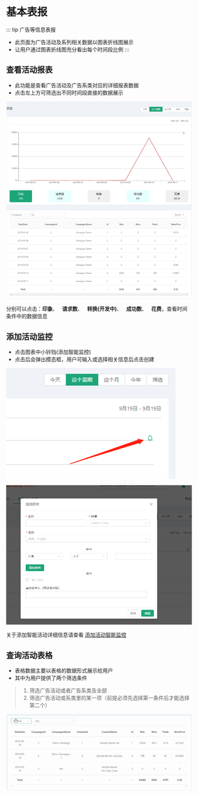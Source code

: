 # 基本表报 #
::: tip 广告等信息表报
* 此页面为广告活动及系列相关数据以图表折线图展示
* 让用户通过图表折线图充分看出每个时间段比例
:::

## 查看活动报表
* 此功能是查看广告活动及广告系类对应的详细报表数据
* 点击左上方可筛选出不同时间段直接的数据展示

![图表](../bidder/img/Campaigns/ToReport.png "DSP图表")

分别可以点击：**印象**、&nbsp;&nbsp;&nbsp;**请求数**、&nbsp;&nbsp;&nbsp;**转换(开发中)**、&nbsp;&nbsp;&nbsp;**成功数**、&nbsp;&nbsp;&nbsp;**花费**，查看时间条件中的数据信息

## 添加活动监控
* 点击图表中小铃铛(添加智能监控)
* 点击后会弹出模态框，用户可输入或选择相关信息后点击创建

![添加活动监测](./img/alert-1.png "添加活动监测")

![模态框](./img/alert-2.png "模态框")

关于添加智能活动详细信息请查看 [添加活动智能监控](/zh/UsersManual/reports/Alert.html#添加活动监测)

## 查询活动表格
* 表格数据主要以表格的数据形式展示给用户
* 其中为用户提供了两个筛选条件
> 1. 筛选广告活动或者广告系类及全部
> 2. 筛选广告活动或系类里的某一项（前提必须先选择第一条件后才能选择第二个）

![模态框](./img/report-4.gif "模态框")


